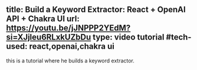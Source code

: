 
title: Build a Keyword Extractor: React + OpenAI API + Chakra UI
url: https://youtu.be/jJNPPP2YEdM?si=XJjleu6RLxkUZbDu
type: video tutorial
#tech-used: react,openai,chakra ui
---
this is a tutorial where he builds a keyword extractor.
